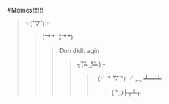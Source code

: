 #Memes!!!!!!
>☜(˚▽˚)☞ 
>>( ͡ ͡° ͡°  ʖ ͡° ͡°)
>>>Don didit agin
>>>>┐(͠≖ ͜ʖ͠≖)┌
>>>>>（╯ ͡°  ▽ ͡°）╯︵ ┻━┻
>>>>>>( ͡° ͜ʖ├┬┴┬
